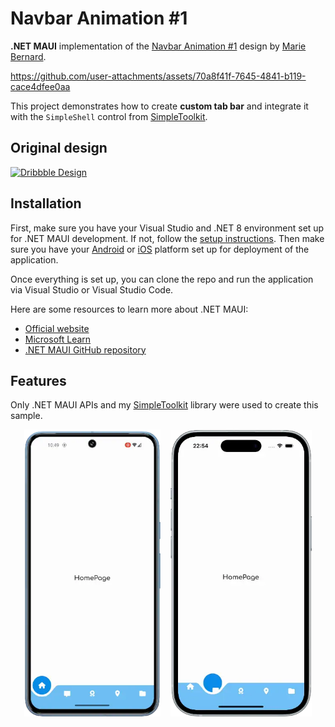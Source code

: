 # Navbar Animation #1

**.NET MAUI** implementation of the [Navbar Animation #1](https://dribbble.com/shots/9852644-Navbar-Animation-1) design by [Marie Bernard](https://dribbble.com/marie_brn).


https://github.com/user-attachments/assets/70a8f41f-7645-4841-b119-cace4dfee0aa


This project demonstrates how to create **custom tab bar** and integrate it with the `SimpleShell` control from [SimpleToolkit](https://github.com/RadekVyM/SimpleToolkit).

## Original design

[![Dribbble Design](./Images/original%20design.gif)](https://dribbble.com/shots/9852644-Navbar-Animation-1)

## Installation

First, make sure you have your Visual Studio and .NET 8 environment set up for .NET MAUI development. If not, follow the [setup instructions](https://learn.microsoft.com/dotnet/maui/get-started/installation). Then make sure you have your [Android](https://learn.microsoft.com/dotnet/maui/get-started/first-app?pivots=devices-android) or [iOS](https://learn.microsoft.com/dotnet/maui/get-started/first-app?pivots=devices-ios) platform set up for deployment of the application.

Once everything is set up, you can clone the repo and run the application via Visual Studio or Visual Studio Code.

Here are some resources to learn more about .NET MAUI:

- [Official website](https://dotnet.microsoft.com/apps/maui)
- [Microsoft Learn](https://learn.microsoft.com/dotnet/maui/what-is-maui)
- [.NET MAUI GitHub repository](https://github.com/dotnet/maui)

## Features

Only .NET MAUI APIs and my [SimpleToolkit](https://github.com/RadekVyM/SimpleToolkit) library were used to create this sample.

<p align="center">
    <img src="./Images/android_navbaranimation1.webp" width="218">
    &nbsp;&nbsp;
    <img src="./Images/iphone_navbaranimation1.webp" width="226">
</p>
